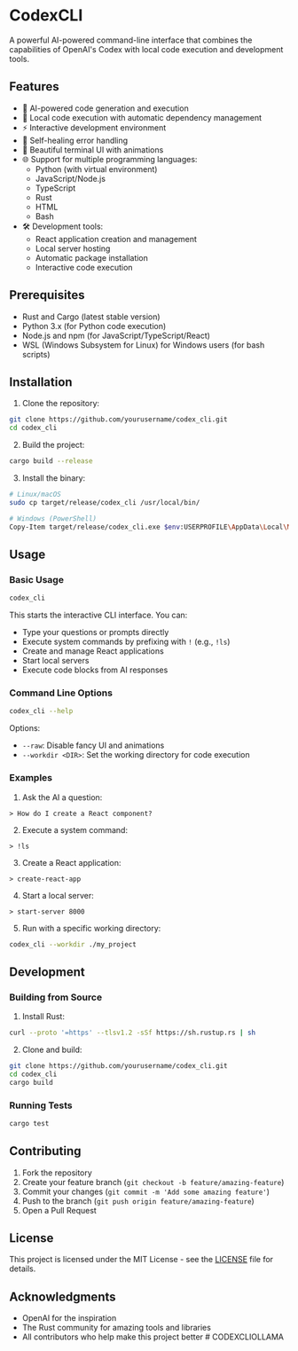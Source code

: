 # CodexCLI

A powerful AI-powered command-line interface that combines the capabilities of OpenAI's Codex with local code execution and development tools.

## Features

- 🤖 AI-powered code generation and execution
- 🚀 Local code execution with automatic dependency management
- ⚡ Interactive development environment
- 🔄 Self-healing error handling
- 🎨 Beautiful terminal UI with animations
- 🌐 Support for multiple programming languages:
  - Python (with virtual environment)
  - JavaScript/Node.js
  - TypeScript
  - Rust
  - HTML
  - Bash
- 🛠️ Development tools:
  - React application creation and management
  - Local server hosting
  - Automatic package installation
  - Interactive code execution

## Prerequisites

- Rust and Cargo (latest stable version)
- Python 3.x (for Python code execution)
- Node.js and npm (for JavaScript/TypeScript/React)
- WSL (Windows Subsystem for Linux) for Windows users (for bash scripts)

## Installation

1. Clone the repository:
```bash
git clone https://github.com/yourusername/codex_cli.git
cd codex_cli
```

2. Build the project:
```bash
cargo build --release
```

3. Install the binary:
```bash
# Linux/macOS
sudo cp target/release/codex_cli /usr/local/bin/

# Windows (PowerShell)
Copy-Item target/release/codex_cli.exe $env:USERPROFILE\AppData\Local\Microsoft\WindowsApps\
```

## Usage

### Basic Usage

```bash
codex_cli
```

This starts the interactive CLI interface. You can:
- Type your questions or prompts directly
- Execute system commands by prefixing with `!` (e.g., `!ls`)
- Create and manage React applications
- Start local servers
- Execute code blocks from AI responses

### Command Line Options

```bash
codex_cli --help
```

Options:
- `--raw`: Disable fancy UI and animations
- `--workdir <DIR>`: Set the working directory for code execution

### Examples

1. Ask the AI a question:
```
> How do I create a React component?
```

2. Execute a system command:
```
> !ls
```

3. Create a React application:
```
> create-react-app
```

4. Start a local server:
```
> start-server 8000
```

5. Run with a specific working directory:
```bash
codex_cli --workdir ./my_project
```

## Development

### Building from Source

1. Install Rust:
```bash
curl --proto '=https' --tlsv1.2 -sSf https://sh.rustup.rs | sh
```

2. Clone and build:
```bash
git clone https://github.com/yourusername/codex_cli.git
cd codex_cli
cargo build
```

### Running Tests

```bash
cargo test
```

## Contributing

1. Fork the repository
2. Create your feature branch (`git checkout -b feature/amazing-feature`)
3. Commit your changes (`git commit -m 'Add some amazing feature'`)
4. Push to the branch (`git push origin feature/amazing-feature`)
5. Open a Pull Request

## License

This project is licensed under the MIT License - see the [LICENSE](LICENSE) file for details.

## Acknowledgments

- OpenAI for the inspiration
- The Rust community for amazing tools and libraries
- All contributors who help make this project better #   C O D E X C L I O L L A M A  
 